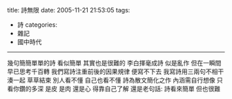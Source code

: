 title: 詩無限
date: 2005-11-21 21:53:05
tags:
- 詩
categories:
- 雜記
- 國中時代
---

幾句簡簡單單的詩
看似簡單
其實也是很難的
李白揮毫成詩
似是亂作
但在一瞬間早已思考千百轉
我們寫詩注重前後的因果規律
便寫不下去
我寫詩用三兩句不相干湊一起
草草結束
別人看不懂
自己也看不懂
詩為散文簡化之作
內涵需自行想像
只看你鑽的多深
是皮
是肉
還是心
得靠自己了解
還是老句話:
詩看來簡單
但也很難